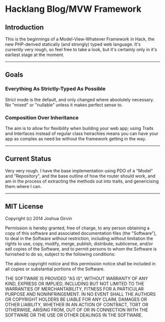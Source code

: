 # Hacklang Blog/MVW Framework

## Introduction
This is the beginnings of a Model-View-Whatever Framework in Hack, the new 
PHP-derived statically (and strongly) typed web language. It's currently very 
rough, so feel free to take a look, but it's certainly only in it's earliest 
stage at the moment.

----

## Goals

### Everything As Strictly-Typed As Possible
Strict mode is the default, and only changed where absolutely necessary. No 
"mixed" or "nullable" unless it makes perfect sense to.

### Composition Over Inheritance
The aim is to allow for flexibility when building your web app; using Traits 
and Interfaces instead of regular class heirachies means you can have your app 
as complex as need be without the framework getting in the way. 

----

## Current Status
Very very rough. I have the base implementation using PDO of a "Model" and 
"Repository", and the base outline of how the router should work, and am in the
process of extracting the methods out into traits, and genericising them where 
I can.

----

## MIT License

Copyright (c) 2014 Joshua Girvin 

Permission is hereby granted, free of charge, to any person obtaining a copy
of this software and associated documentation files (the "Software"), to deal
in the Software without restriction, including without limitation the rights
to use, copy, modify, merge, publish, distribute, sublicense, and/or sell
copies of the Software, and to permit persons to whom the Software is
furnished to do so, subject to the following conditions:

The above copyright notice and this permission notice shall be included in
all copies or substantial portions of the Software.

THE SOFTWARE IS PROVIDED "AS IS", WITHOUT WARRANTY OF ANY KIND, EXPRESS OR
IMPLIED, INCLUDING BUT NOT LIMITED TO THE WARRANTIES OF MERCHANTABILITY,
FITNESS FOR A PARTICULAR PURPOSE AND NONINFRINGEMENT. IN NO EVENT SHALL THE
AUTHORS OR COPYRIGHT HOLDERS BE LIABLE FOR ANY CLAIM, DAMAGES OR OTHER
LIABILITY, WHETHER IN AN ACTION OF CONTRACT, TORT OR OTHERWISE, ARISING FROM,
OUT OF OR IN CONNECTION WITH THE SOFTWARE OR THE USE OR OTHER DEALINGS IN
THE SOFTWARE. 
